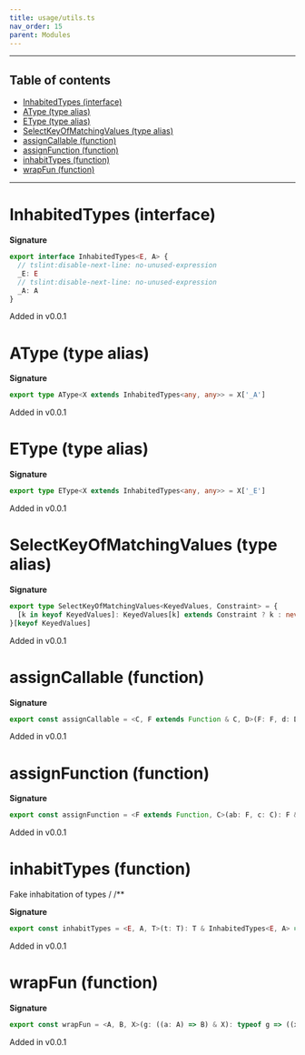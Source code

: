 ```yaml
---
title: usage/utils.ts
nav_order: 15
parent: Modules
---
```


---

<h2 class="text-delta">Table of contents</h2>

- [InhabitedTypes (interface)](#inhabitedtypes-interface)
- [AType (type alias)](#atype-type-alias)
- [EType (type alias)](#etype-type-alias)
- [SelectKeyOfMatchingValues (type alias)](#selectkeyofmatchingvalues-type-alias)
- [assignCallable (function)](#assigncallable-function)
- [assignFunction (function)](#assignfunction-function)
- [inhabitTypes (function)](#inhabittypes-function)
- [wrapFun (function)](#wrapfun-function)

---

# InhabitedTypes (interface)

**Signature**

```ts
export interface InhabitedTypes<E, A> {
  // tslint:disable-next-line: no-unused-expression
  _E: E
  // tslint:disable-next-line: no-unused-expression
  _A: A
}
```

Added in v0.0.1

# AType (type alias)

**Signature**

```ts
export type AType<X extends InhabitedTypes<any, any>> = X['_A']
```

Added in v0.0.1

# EType (type alias)

**Signature**

```ts
export type EType<X extends InhabitedTypes<any, any>> = X['_E']
```

Added in v0.0.1

# SelectKeyOfMatchingValues (type alias)

**Signature**

```ts
export type SelectKeyOfMatchingValues<KeyedValues, Constraint> = {
  [k in keyof KeyedValues]: KeyedValues[k] extends Constraint ? k : never
}[keyof KeyedValues]
```

Added in v0.0.1

# assignCallable (function)

**Signature**

```ts
export const assignCallable = <C, F extends Function & C, D>(F: F, d: D): F & C & D => ...
```

Added in v0.0.1

# assignFunction (function)

**Signature**

```ts
export const assignFunction = <F extends Function, C>(ab: F, c: C): F & C => ...
```

Added in v0.0.1

# inhabitTypes (function)

Fake inhabitation of types
/
/\*\*

**Signature**

```ts
export const inhabitTypes = <E, A, T>(t: T): T & InhabitedTypes<E, A> => ...
```

Added in v0.0.1

# wrapFun (function)

**Signature**

```ts
export const wrapFun = <A, B, X>(g: ((a: A) => B) & X): typeof g => ((x: any) => ...
```

Added in v0.0.1
